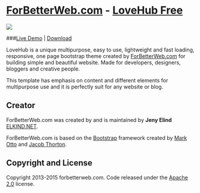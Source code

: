 # [ForBetterWeb.com](http://forbetterweb.com/) - [LoveHub Free](http://forbetterweb.com/)

<img src="http://elkindnet.github.io/forbetterweb-lovehub-free/img/screenshot.jpg">

###[Live Demo](http://elkindnet.github.io/forbetterweb-lovehub-free/) | [Download](https://github.com/elkindnet/forbetterweb-lovehub-free/archive/gh-pages.zip)

LoveHub is a unique multipurpose, easy to use, lightweight and fast loading, responsive, one page bootstrap theme  created by [ForBetterWeb.com](http://forbetterweb.com/) for building simple and beautiful website. Made for developers, designers, bloggers and creative people.

This template has emphasis on content and different elements for multipurpose use and it is perfectly suit for any website or blog.

## Creator

ForBetterWeb.com was created by and is maintained by **Jeny Elind** [ELKIND.NET](http://elkind.net/).

ForBetterWeb.com is based on the [Bootstrap](http://getbootstrap.com/) framework created by [Mark Otto](https://twitter.com/mdo) and [Jacob Thorton](https://twitter.com/fat).

## Copyright and License

Copyright 2013-2015 forbetterweb.com. Code released under the [Apache 2.0](http://elkindnet.github.io/forbetterweb-lovehub-free/LICENSE.txt) license.